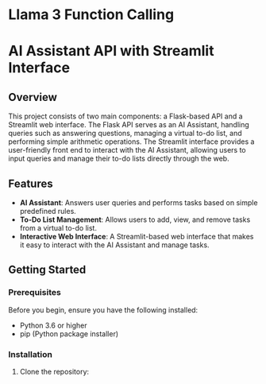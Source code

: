 # Llama 3 Function Calling 
# AI Assistant API with Streamlit Interface

## Overview
This project consists of two main components: a Flask-based API and a Streamlit web interface. The Flask API serves as an AI Assistant, handling queries such as answering questions, managing a virtual to-do list, and performing simple arithmetic operations. The Streamlit interface provides a user-friendly front end to interact with the AI Assistant, allowing users to input queries and manage their to-do lists directly through the web.

## Features
- **AI Assistant**: Answers user queries and performs tasks based on simple predefined rules.
- **To-Do List Management**: Allows users to add, view, and remove tasks from a virtual to-do list.
- **Interactive Web Interface**: A Streamlit-based web interface that makes it easy to interact with the AI Assistant and manage tasks.

## Getting Started

### Prerequisites
Before you begin, ensure you have the following installed:
- Python 3.6 or higher
- pip (Python package installer)

### Installation
1. Clone the repository:
